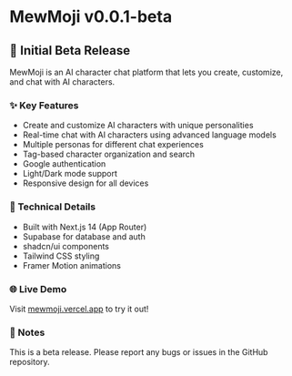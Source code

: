 # MewMoji v0.0.1-beta

## 🚀 Initial Beta Release

MewMoji is an AI character chat platform that lets you create, customize, and chat with AI characters.

### ✨ Key Features

- Create and customize AI characters with unique personalities
- Real-time chat with AI characters using advanced language models
- Multiple personas for different chat experiences
- Tag-based character organization and search
- Google authentication
- Light/Dark mode support
- Responsive design for all devices

### 🔧 Technical Details

- Built with Next.js 14 (App Router)
- Supabase for database and auth
- shadcn/ui components
- Tailwind CSS styling
- Framer Motion animations

### 🌐 Live Demo

Visit [mewmoji.vercel.app](https://mewmoji.vercel.app) to try it out!

### 📝 Notes

This is a beta release. Please report any bugs or issues in the GitHub repository.
